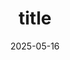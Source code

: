 ---
title: title
date: 2025-05-16
categories: [ ]
tags: [cpp,boj]     # TAG names should always be lowercase
comment: true
---
